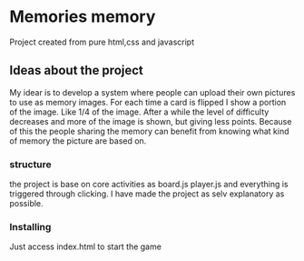 # Memories memory

Project created from pure html,css and javascript

## Ideas about the project

My idear is to develop a system where people can upload their own pictures to use as memory images. For each time a card is flipped I show a portion of the image. Like 1/4 of the image. After a while the level of difficulty decreases and more of the image is shown, but giving less points. Because of this the people sharing the memory can benefit from knowing what kind of memory the picture are based on.

### structure

the project is base on core activities as board.js player.js and everything is triggered through clicking. I have made the project as selv explanatory as possible.

### Installing

Just access index.html to start the game
